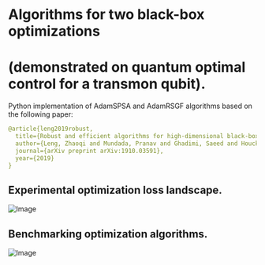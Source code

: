 # Algorithms for two black-box optimizations 
# (demonstrated on quantum optimal control for a transmon qubit).


Python implementation of AdamSPSA and AdamRSGF algorithms based on the following paper:

```yaml
@article{leng2019robust,
  title={Robust and efficient algorithms for high-dimensional black-box quantum optimization},
  author={Leng, Zhaoqi and Mundada, Pranav and Ghadimi, Saeed and Houck, Andrew},
  journal={arXiv preprint arXiv:1910.03591},
  year={2019}
}
```
## Experimental optimization loss landscape.
![Image](https://github.com/lengzq/QuantumBlackBoxOptimization/blob/master/QubitLossLandscape.png)

## Benchmarking optimization algorithms.
![Image](https://github.com/lengzq/QuantumBlackBoxOptimization/blob/master/BenchmarkAlgorithm.png)


